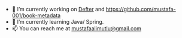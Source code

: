 

- 🔭 I’m currently working on [Defter](https://github.com/mustafa-001/Defter) and https://github.com/mustafa-001/book-metadata
- 🌱 I’m currently learning Java/ Spring.
- 📫 You can reach me at mustafaalimutlu@gmail.com

